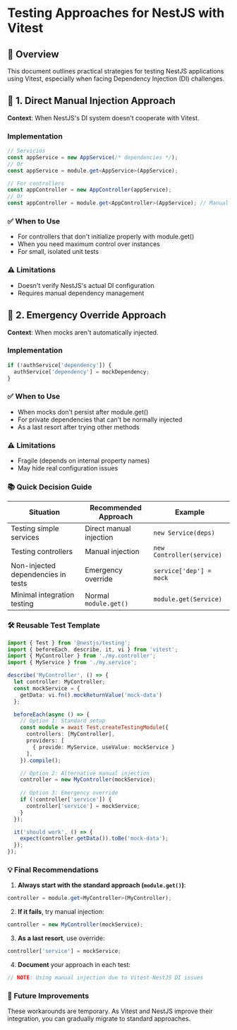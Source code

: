 # Testing Approaches for NestJS with Vitest

## 📝 Overview
This document outlines practical strategies for testing NestJS applications using Vitest, especially when facing Dependency Injection (DI) challenges.

## 🔧 1. Direct Manual Injection Approach

**Context**: When NestJS's DI system doesn't cooperate with Vitest.

### Implementation
```typescript
// Servicios
const appService = new AppService(/* dependencies */);
// Or
const appService = module.get<AppService>(AppService);

// For controllers
const appController = new AppController(appService);
// Or
const appController = module.get<AppController>(AppService); // Manual injection
```

### ✅ When to Use
- For controllers that don't initialize properly with module.get()
- When you need maximum control over instances
- For small, isolated unit tests

### ⚠️ Limitations
- Doesn't verify NestJS's actual DI configuration
- Requires manual dependency management

## 🔧 2. Emergency Override Approach

**Context**: When mocks aren't automatically injected.

### Implementation

```typescript
if (!authService['dependency']) {
  authService['dependency'] = mockDependency;
}
```

### ✅ When to Use
- When mocks don't persist after module.get()
- For private dependencies that can't be normally injected
- As a last resort after trying other methods

### ⚠️ Limitations
- Fragile (depends on internal property names)
- May hide real configuration issues

### 📚 Quick Decision Guide


|Situation|Recommended Approach|Example|
|-|-|-|
|Testing simple services|Direct manual injection|`new Service(deps)`|
|Testing controllers|Manual injection|`new Controller(service)`|
|Non-injected dependencies in tests|Emergency override|`service['dep'] = mock`|
|Minimal integration testing|Normal `module.get()`|`module.get(Service)`|

### 🛠️ Reusable Test Template
```typescript
import { Test } from '@nestjs/testing';
import { beforeEach, describe, it, vi } from 'vitest';
import { MyController } from './my.controller';
import { MyService } from './my.service';

describe('MyController', () => {
  let controller: MyController;
  const mockService = {
    getData: vi.fn().mockReturnValue('mock-data')
  };

  beforeEach(async () => {
    // Option 1: Standard setup
    const module = await Test.createTestingModule({
      controllers: [MyController],
      providers: [
        { provide: MyService, useValue: mockService }
      ],
    }).compile();

    // Option 2: Alternative manual injection
    controller = new MyController(mockService);
    
    // Option 3: Emergency override
    if (!controller['service']) {
      controller['service'] = mockService;
    }
  });

  it('should work', () => {
    expect(controller.getData()).toBe('mock-data');
  });
});
```

### 💡 Final Recommendations
1. **Always start with the standard approach (`module.get()`)**:
```typescript
controller = module.get<MyController>(MyController);
```

2. **If it fails**, try manual injection:
```typescript
controller = new MyController(mockService);
```

3. **As a last resort**, use override:
```typescript
controller['service'] = mockService;
```

4. **Document** your approach in each test:
```typescript
// NOTE: Using manual injection due to Vitest-NestJS DI issues
```

### 🔮 Future Improvements

These workarounds are temporary. As Vitest and NestJS improve their integration, you can gradually migrate to standard approaches.
